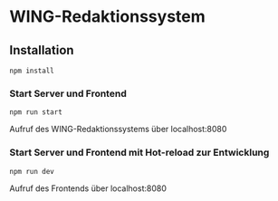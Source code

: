 # WING-Redaktionssystem


## Installation
```
npm install
```

### Start Server und Frontend
```
npm run start
```
Aufruf des WING-Redaktionssystems über localhost:8080


### Start Server und Frontend mit Hot-reload zur Entwicklung
```
npm run dev
```
Aufruf des Frontends über localhost:8080